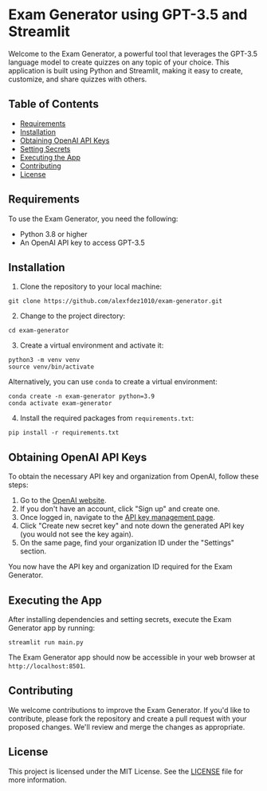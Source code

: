 # Exam Generator using GPT-3.5 and Streamlit

Welcome to the Exam Generator, a powerful tool that leverages the GPT-3.5 language model to create quizzes on any topic of your choice. This application is built using Python and Streamlit, making it easy to create, customize, and share quizzes with others.

## Table of Contents

- [Requirements](#requirements)
- [Installation](#installation)
- [Obtaining OpenAI API Keys](#obtaining-openai-api-keys)
- [Setting Secrets](#setting-secrets)
- [Executing the App](#executing-the-app)
- [Contributing](#contributing)
- [License](#license)

## Requirements

To use the Exam Generator, you need the following:

- Python 3.8 or higher
- An OpenAI API key to access GPT-3.5

## Installation

1. Clone the repository to your local machine:

```
git clone https://github.com/alexfdez1010/exam-generator.git
```

2. Change to the project directory:

```
cd exam-generator
```

3. Create a virtual environment and activate it:

```
python3 -m venv venv
source venv/bin/activate
```

Alternatively, you can use `conda` to create a virtual environment:

```
conda create -n exam-generator python=3.9
conda activate exam-generator
```

4. Install the required packages from `requirements.txt`:

```
pip install -r requirements.txt
```

## Obtaining OpenAI API Keys

To obtain the necessary API key and organization from OpenAI, follow these steps:

1. Go to the [OpenAI website](https://www.openai.com/).
2. If you don't have an account, click "Sign up" and create one.
3. Once logged in, navigate to the [API key management page](https://platform.openai.com/account/api-keys).
4. Click "Create new secret key" and note down the generated API key (you would not see the key again).
5. On the same page, find your organization ID under the "Settings" section.

You now have the API key and organization ID required for the Exam Generator.


## Executing the App

After installing dependencies and setting secrets, execute the Exam Generator app by running:

```
streamlit run main.py
```

The Exam Generator app should now be accessible in your web browser at `http://localhost:8501`.

## Contributing

We welcome contributions to improve the Exam Generator. If you'd like to contribute, please fork the repository and create a pull request with your proposed changes. We'll review and merge the changes as appropriate.

## License

This project is licensed under the MIT License. See the [LICENSE](LICENSE) file for more information.

